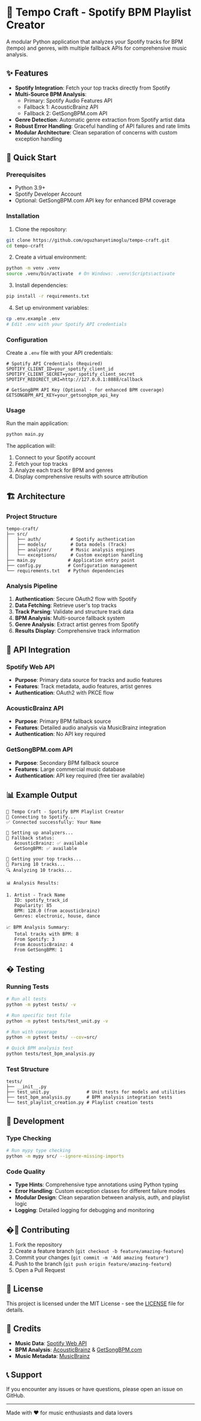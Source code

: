 # 🎵 Tempo Craft - Spotify BPM Playlist Creator

A modular Python application that analyzes your Spotify tracks for BPM (tempo) and genres, with multiple fallback APIs for comprehensive music analysis.

## ✨ Features

- **Spotify Integration**: Fetch your top tracks directly from Spotify
- **Multi-Source BPM Analysis**: 
  - Primary: Spotify Audio Features API
  - Fallback 1: AcousticBrainz API
  - Fallback 2: GetSongBPM.com API
- **Genre Detection**: Automatic genre extraction from Spotify artist data
- **Robust Error Handling**: Graceful handling of API failures and rate limits
- **Modular Architecture**: Clean separation of concerns with custom exception handling

## 🚀 Quick Start

### Prerequisites

- Python 3.9+
- Spotify Developer Account
- Optional: GetSongBPM.com API key for enhanced BPM coverage

### Installation

1. Clone the repository:
```bash
git clone https://github.com/oguzhanyetimoglu/tempo-craft.git
cd tempo-craft
```

2. Create a virtual environment:
```bash
python -m venv .venv
source .venv/bin/activate  # On Windows: .venv\Scripts\activate
```

3. Install dependencies:
```bash
pip install -r requirements.txt
```

4. Set up environment variables:
```bash
cp .env.example .env
# Edit .env with your Spotify API credentials
```

### Configuration

Create a `.env` file with your API credentials:

```env
# Spotify API Credentials (Required)
SPOTIFY_CLIENT_ID=your_spotify_client_id
SPOTIFY_CLIENT_SECRET=your_spotify_client_secret
SPOTIFY_REDIRECT_URI=http://127.0.0.1:8888/callback

# GetSongBPM API Key (Optional - for enhanced BPM coverage)
GETSONGBPM_API_KEY=your_getsongbpm_api_key
```

### Usage

Run the main application:
```bash
python main.py
```

The application will:
1. Connect to your Spotify account
2. Fetch your top tracks
3. Analyze each track for BPM and genres
4. Display comprehensive results with source attribution

## 🏗️ Architecture

### Project Structure
```
tempo-craft/
├── src/
│   ├── auth/           # Spotify authentication
│   ├── models/         # Data models (Track)
│   ├── analyzer/       # Music analysis engines
│   └── exceptions/     # Custom exception handling
├── main.py            # Application entry point
├── config.py          # Configuration management
└── requirements.txt   # Python dependencies
```

### Analysis Pipeline

1. **Authentication**: Secure OAuth2 flow with Spotify
2. **Data Fetching**: Retrieve user's top tracks
3. **Track Parsing**: Validate and structure track data
4. **BPM Analysis**: Multi-source fallback system
5. **Genre Analysis**: Extract artist genres from Spotify
6. **Results Display**: Comprehensive track information

## 🔧 API Integration

### Spotify Web API
- **Purpose**: Primary data source for tracks and audio features
- **Features**: Track metadata, audio features, artist genres
- **Authentication**: OAuth2 with PKCE flow

### AcousticBrainz API
- **Purpose**: Primary BPM fallback source
- **Features**: Detailed audio analysis via MusicBrainz integration
- **Authentication**: No API key required

### GetSongBPM.com API
- **Purpose**: Secondary BPM fallback source
- **Features**: Large commercial music database
- **Authentication**: API key required (free tier available)

## 📊 Example Output

```
🎵 Tempo Craft - Spotify BPM Playlist Creator
🎵 Connecting to Spotify...
✅ Connected successfully: Your Name

🔧 Setting up analyzers...
📡 Fallback status:
   AcousticBrainz: ✅ available
   GetSongBPM: ✅ available

🎵 Getting your top tracks...
📝 Parsing 10 tracks...
🔍 Analyzing 10 tracks...

📊 Analysis Results:

1. Artist - Track Name
   ID: spotify_track_id
   Popularity: 85
   BPM: 128.0 (from acousticbrainz)
   Genres: electronic, house, dance

📈 BPM Analysis Summary:
   Total tracks with BPM: 8
   From Spotify: 3
   From AcousticBrainz: 4
   From GetSongBPM: 1
```

## � Testing

### Running Tests

```bash
# Run all tests
python -m pytest tests/ -v

# Run specific test file
python -m pytest tests/test_unit.py -v

# Run with coverage
python -m pytest tests/ --cov=src/

# Quick BPM analysis test
python tests/test_bpm_analysis.py
```

### Test Structure

```
tests/
├── __init__.py
├── test_unit.py              # Unit tests for models and utilities
├── test_bpm_analysis.py      # BPM analysis integration tests
└── test_playlist_creation.py # Playlist creation tests
```

## 🔧 Development

### Type Checking

```bash
# Run mypy type checking
python -m mypy src/ --ignore-missing-imports
```

### Code Quality

- **Type Hints**: Comprehensive type annotations using Python typing
- **Error Handling**: Custom exception classes for different failure modes  
- **Modular Design**: Clean separation between analysis, auth, and playlist logic
- **Logging**: Detailed logging for debugging and monitoring

## �🤝 Contributing

1. Fork the repository
2. Create a feature branch (`git checkout -b feature/amazing-feature`)
3. Commit your changes (`git commit -m 'Add amazing feature'`)
4. Push to the branch (`git push origin feature/amazing-feature`)
5. Open a Pull Request

## 📝 License

This project is licensed under the MIT License - see the [LICENSE](LICENSE) file for details.

## 🙏 Credits

- **Music Data**: [Spotify Web API](https://developer.spotify.com/documentation/web-api/)
- **BPM Analysis**: [AcousticBrainz](https://acousticbrainz.org/) & [GetSongBPM.com](https://getsongbpm.com)
- **Music Metadata**: [MusicBrainz](https://musicbrainz.org/)

## 📞 Support

If you encounter any issues or have questions, please open an issue on GitHub.

---

Made with ❤️ for music enthusiasts and data lovers
